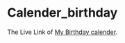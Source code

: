 # Calender_birthday
The Live Link of [My Birthday calender](https://relaxed-raindrop-deefb7.netlify.app/).
